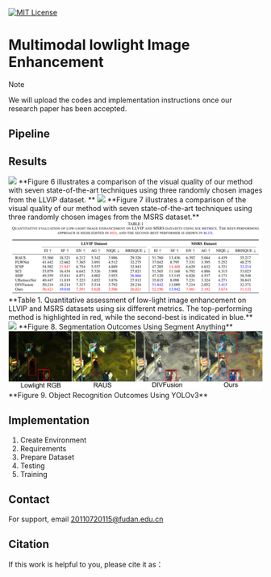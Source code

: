 


[![MIT License](https://img.shields.io/badge/License-MIT-green.svg)](https://choosealicense.com/licenses/mit/)



# Multimodal lowlight Image Enhancement

> [!NOTE]
> We will upload the codes and implementation instructions once our research paper has been accepted.

 

## Pipeline

## Results

<img src="./Figures/LLVIP-Visualization.png">
**Figure 6 illustrates a comparison of the visual quality of our method with seven state-of-the-art techniques using three randomly chosen images from the LLVIP dataset.
**
<img src="./Figures/MSRS-Visualization.png">
**Figure 7 illustrates a comparison of the visual quality of our method with seven state-of-the-art techniques using three randomly chosen images from the MSRS dataset.**

<img src="./Figures/Table1-Quantitative.png">
**Table 1. Quantitative assessment of low-light image enhancement on LLVIP and MSRS datasets using six different metrics. The top-performing method is highlighted in red, while the second-best is indicated in blue.**

<img src="./Figures/segmentations.png">
**Figure 8. Segmentation Outcomes Using Segment Anything**

<img src="./Figures/object%20Detection.png">
**Figure 9. Object Recognition Outcomes Using YOLOv3**




## Implementation 
1. Create Environment
2. Requirements
3. Prepare Dataset
4. Testing
5. Training

## Contact
For support, email 20110720115@fudan.edu.cn


## Citation
If this work is helpful to you, please cite it as：





